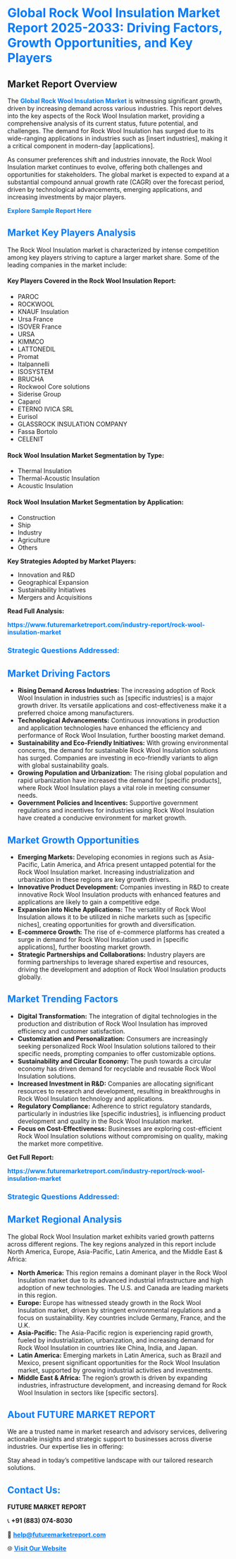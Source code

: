 <h1 style="color: #007BFF;">Global Rock Wool Insulation Market Report 2025-2033: Driving Factors, Growth Opportunities, and Key Players</h1>

<section id="overview">
<h2>Market Report Overview</h2>
<p>The <a href="https://www.futuremarketreport.com/industry-report/rock-wool-insulation-market" style="color: #007BFF; text-decoration: none;"><strong>Global Rock Wool Insulation Market</strong></a> is witnessing significant growth, driven by increasing demand across various industries. This report delves into the key aspects of the Rock Wool Insulation market, providing a comprehensive analysis of its current status, future potential, and challenges. The demand for Rock Wool Insulation has surged due to its wide-ranging applications in industries such as [insert industries], making it a critical component in modern-day [applications].</p>
<p>As consumer preferences shift and industries innovate, the Rock Wool Insulation market continues to evolve, offering both challenges and opportunities for stakeholders. The global market is expected to expand at a substantial compound annual growth rate (CAGR) over the forecast period, driven by technological advancements, emerging applications, and increasing investments by major players.</p>
</section>

<section id="overview">
<p><a href="https://www.futuremarketreport.com/request-sample/reportId=83099" style="color: #007BFF; text-decoration: none;"><strong>Explore Sample Report Here</strong></a></p>
</section>

<section id="key-players">
<h2 style="color: #007BFF;">Market Key Players Analysis</h2>
<p>The Rock Wool Insulation market is characterized by intense competition among key players striving to capture a larger market share. Some of the leading companies in the market include:</p>
<h4>Key Players Covered in the Rock Wool Insulation Report:</h4>
<ul><li>PAROC</li><li>ROCKWOOL</li><li>KNAUF Insulation</li><li>Ursa France</li><li>ISOVER France</li><li>URSA</li><li>KIMMCO</li><li>LATTONEDIL</li><li>Promat</li><li>Italpannelli</li><li>ISOSYSTEM</li><li>BRUCHA</li><li>Rockwool Core solutions</li><li>Siderise Group</li><li>Caparol</li><li>ETERNO IVICA SRL</li><li>Eurisol</li><li>GLASSROCK INSULATION COMPANY</li><li>Fassa Bortolo</li><li>CELENIT</li></ul>
<h4>Rock Wool Insulation Market Segmentation by Type:</h4>
<ul><li>Thermal Insulation</li><li>Thermal-Acoustic Insulation</li><li>Acoustic Insulation</li></ul>

<h4>Rock Wool Insulation Market Segmentation by Application:</h4>
<ul><li>Construction</li><li>Ship</li><li>Industry</li><li>Agriculture</li><li>Others</li></ul>
<p><strong>Key Strategies Adopted by Market Players:</strong></p>
<ul>
<li>Innovation and R&D</li>
<li>Geographical Expansion</li>
<li>Sustainability Initiatives</li>
<li>Mergers and Acquisitions</li>
</ul>
</section>

<section>
<p><strong>Read Full Analysis: </strong></p><a href="https://www.futuremarketreport.com/industry-report/rock-wool-insulation-market" style="color: #007BFF; text-decoration: none;"><strong>https://www.futuremarketreport.com/industry-report/rock-wool-insulation-market</strong></a>
<h3 style="color: #007BFF;">Strategic Questions Addressed:</h3>
</section>

<section id="driving-factors">
<h2 style="color: #007BFF;">Market Driving Factors</h2>
<ul>
<li><strong>Rising Demand Across Industries:</strong> The increasing adoption of Rock Wool Insulation in industries such as [specific industries] is a major growth driver. Its versatile applications and cost-effectiveness make it a preferred choice among manufacturers.</li>
<li><strong>Technological Advancements:</strong> Continuous innovations in production and application technologies have enhanced the efficiency and performance of Rock Wool Insulation, further boosting market demand.</li>
<li><strong>Sustainability and Eco-Friendly Initiatives:</strong> With growing environmental concerns, the demand for sustainable Rock Wool Insulation solutions has surged. Companies are investing in eco-friendly variants to align with global sustainability goals.</li>
<li><strong>Growing Population and Urbanization:</strong> The rising global population and rapid urbanization have increased the demand for [specific products], where Rock Wool Insulation plays a vital role in meeting consumer needs.</li>
<li><strong>Government Policies and Incentives:</strong> Supportive government regulations and incentives for industries using Rock Wool Insulation have created a conducive environment for market growth.</li>
</ul>
</section>

<section id="growth-opportunities">
<h2 style="color: #007BFF;">Market Growth Opportunities</h2>
<ul>
<li><strong>Emerging Markets:</strong> Developing economies in regions such as Asia-Pacific, Latin America, and Africa present untapped potential for the Rock Wool Insulation market. Increasing industrialization and urbanization in these regions are key growth drivers.</li>
<li><strong>Innovative Product Development:</strong> Companies investing in R&D to create innovative Rock Wool Insulation products with enhanced features and applications are likely to gain a competitive edge.</li>
<li><strong>Expansion into Niche Applications:</strong> The versatility of Rock Wool Insulation allows it to be utilized in niche markets such as [specific niches], creating opportunities for growth and diversification.</li>
<li><strong>E-commerce Growth:</strong> The rise of e-commerce platforms has created a surge in demand for Rock Wool Insulation used in [specific applications], further boosting market growth.</li>
<li><strong>Strategic Partnerships and Collaborations:</strong> Industry players are forming partnerships to leverage shared expertise and resources, driving the development and adoption of Rock Wool Insulation products globally.</li>
</ul>
</section>

<section id="trending-factors">
<h2 style="color: #007BFF;">Market Trending Factors</h2>
<ul>
<li><strong>Digital Transformation:</strong> The integration of digital technologies in the production and distribution of Rock Wool Insulation has improved efficiency and customer satisfaction.</li>
<li><strong>Customization and Personalization:</strong> Consumers are increasingly seeking personalized Rock Wool Insulation solutions tailored to their specific needs, prompting companies to offer customizable options.</li>
<li><strong>Sustainability and Circular Economy:</strong> The push towards a circular economy has driven demand for recyclable and reusable Rock Wool Insulation solutions.</li>
<li><strong>Increased Investment in R&D:</strong> Companies are allocating significant resources to research and development, resulting in breakthroughs in Rock Wool Insulation technology and applications.</li>
<li><strong>Regulatory Compliance:</strong> Adherence to strict regulatory standards, particularly in industries like [specific industries], is influencing product development and quality in the Rock Wool Insulation market.</li>
<li><strong>Focus on Cost-Effectiveness:</strong> Businesses are exploring cost-efficient Rock Wool Insulation solutions without compromising on quality, making the market more competitive.</li>
</ul>
</section>

<section>
<p><strong>Get Full Report: </strong></p><a href="https://www.futuremarketreport.com/industry-report/rock-wool-insulation-market" style="color: #007BFF; text-decoration: none;"><strong>https://www.futuremarketreport.com/industry-report/rock-wool-insulation-market</strong></a>
<h3 style="color: #007BFF;">Strategic Questions Addressed:</h3>
</section>


<section id="regional-analysis">
<h2 style="color: #007BFF;">Market Regional Analysis</h2>
<p>The global Rock Wool Insulation market exhibits varied growth patterns across different regions. The key regions analyzed in this report include North America, Europe, Asia-Pacific, Latin America, and the Middle East & Africa:</p>
<ul>
<li><strong>North America:</strong> This region remains a dominant player in the Rock Wool Insulation market due to its advanced industrial infrastructure and high adoption of new technologies. The U.S. and Canada are leading markets in this region.</li>
<li><strong>Europe:</strong> Europe has witnessed steady growth in the Rock Wool Insulation market, driven by stringent environmental regulations and a focus on sustainability. Key countries include Germany, France, and the U.K.</li>
<li><strong>Asia-Pacific:</strong> The Asia-Pacific region is experiencing rapid growth, fueled by industrialization, urbanization, and increasing demand for Rock Wool Insulation in countries like China, India, and Japan.</li>
<li><strong>Latin America:</strong> Emerging markets in Latin America, such as Brazil and Mexico, present significant opportunities for the Rock Wool Insulation market, supported by growing industrial activities and investments.</li>
<li><strong>Middle East & Africa:</strong> The region’s growth is driven by expanding industries, infrastructure development, and increasing demand for Rock Wool Insulation in sectors like [specific sectors].</li>
</ul>
</section>

<footer>
<h2 style="color: #007BFF;">About FUTURE MARKET REPORT</h2>
<p>We are a trusted name in market research and advisory services, delivering actionable insights and strategic support to businesses across diverse industries. Our expertise lies in offering:</p>

<p>Stay ahead in today’s competitive landscape with our tailored research solutions.</p>

<h2 style="color: #007BFF;">Contact Us:</h2>
<p><strong>FUTURE MARKET REPORT</strong></p>
<p>📞 <strong>+91 (883) 074-8030</strong></p>
<p>📧 <strong><a href="mailto:help@futuremarketreport.com" style="color: #007BFF;">help@futuremarketreport.com</a></strong></p>
<p>🌐 <strong><a href="https://www.futuremarketreport.com/" style="color: #007BFF;">Visit Our Website</a></strong></p>
</footer>